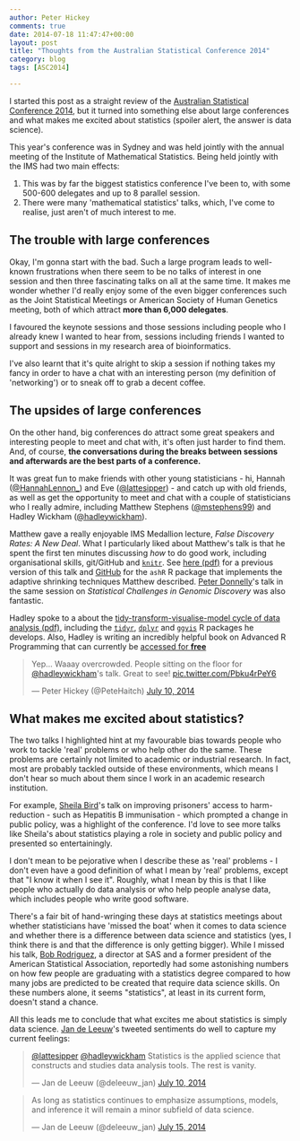 ```yaml
---
author: Peter Hickey
comments: true
date: 2014-07-18 11:47:47+00:00
layout: post
title: "Thoughts from the Australian Statistical Conference 2014"
category: blog
tags: [ASC2014]

---
```


I started this post as a straight review of the
[Australian Statistical Conference 2014](http://ims-asc2014.com/), but it turned into something else about large conferences and what makes me excited about statistics (spoiler alert, the answer is data science).

This year's conference was in Sydney and was held jointly with the annual meeting of the Institute of Mathematical Statistics. Being held jointly with the IMS had two main effects:

1. This was by far the biggest statistics conference I've been to, with some 500-600 delegates and up to 8 parallel session.
2. There were many 'mathematical statistics' talks, which, I've come to realise, just aren't of much interest to me.

## The trouble with large conferences

Okay, I'm gonna start with the bad. Such a large program leads to well-known frustrations when there seem to be no talks of interest in one session and then three fascinating talks on all at the same time. It makes me wonder whether I'd really enjoy some of the even bigger conferences such as the Joint Statistical Meetings or American Society of Human Genetics meeting, both of which attract __more than 6,000 delegates__.

I favoured the keynote sessions and those sessions including people who I already knew I wanted to hear from, sessions including friends I wanted to support and sessions in my research area of bioinformatics.

I've also learnt that it's quite alright to skip a session if nothing takes my fancy in order to have a chat with an interesting person (my definition of 'networking') or to sneak off to grab a decent coffee.

## The upsides of large conferences

On the other hand, big conferences do attract some great speakers and interesting people to meet and chat with, it's often just harder to find them. And, of course, __the conversations during the breaks between sessions and afterwards are the best parts of a conference.__

It was great fun to make friends with other young statisticians - hi, Hannah ([@HannahLennon\_](https://twitter.com/HannahLennon_)) and Eve ([@lattesipper](https://twitter.com/lattesipper)) - and catch up with old friends, as well as get the opportunity to meet and chat with a couple of statisticians who I really admire, including Matthew Stephens ([@mstephens99](https://twitter.com/mstephens999)) and Hadley Wickham ([@hadleywickham](https://twitter.com/hadleywickham)).

Matthew gave a really enjoyable IMS Medallion lecture, _False Discovery Rates: A New Deal_. What I particularly liked about Matthew's talk is that he spent the first ten minutes discussing _how_ to do good work, including organisational skills, git/GitHub and [`knitr`](http://yihui.name/knitr/). See [here (pdf)](https://github.com/stephens999/ash/blob/master/talks/UCstat2014.pdf?raw=true) for a previous version of this talk and [GitHub](https://github.com/stephens999/ash) for the `ashR` R package that implements the adaptive shrinking techniques Matthew described. [Peter Donnelly](http://www.well.ox.ac.uk/peter-donnelly)'s talk in the same session on _Statistical Challenges in Genomic Discovery_ was also fantastic.

Hadley spoke to a about the [tidy-transform-visualise-model cycle of data analysis (pdf)](https://www.dropbox.com/sh/i8qnluwmuieicxc/AACsepZJvULCKkbIxK9KP-6Ea/dplyr-tutorial.pdf), including the  [`tidyr`](https://github.com/hadley/tidyr), [`dplyr`](https://github.com/hadley/dplyr) and [`ggvis`](https://github.com/rstudio/ggvis) R packages he develops. Also, Hadley is writing an incredibly helpful book on Advanced R Programming that can currently be [accessed for __free__](http://adv-r.had.co.nz/)

<blockquote class="twitter-tweet" lang="en"><p>Yep... Waaay overcrowded. People sitting on the floor for <a href="https://twitter.com/hadleywickham">@hadleywickham</a>&#39;s talk. Great to see! <a href="http://t.co/Pbku4rPeY6">pic.twitter.com/Pbku4rPeY6</a></p>&mdash; Peter Hickey (@PeteHaitch) <a href="https://twitter.com/PeteHaitch/statuses/487051081373868033">July 10, 2014</a></blockquote>
<script async src="//platform.twitter.com/widgets.js" charset="utf-8"></script>

## What makes me excited about statistics?

The two talks I highlighted hint at my favourable bias towards people who work to tackle 'real' problems or who help other do the same. These problems are certainly not limited to academic or industrial research. In fact, most are probably tackled outside of these environments, which means I don't hear so much about them since I work in an academic research institution.

For example, [Sheila Bird](http://www.mrc-bsu.cam.ac.uk/people/in-alphabetical-order/a-to-g/sheila-bird/)'s talk on improving prisoners' access to harm-reduction - such as Hepatitis B immunisation - which prompted a change in public policy, was a highlight of the conference. I'd love to see more talks like Sheila's about statistics playing a role in society and public policy and presented so entertainingly.

I don't mean to be pejorative when I describe these as 'real' problems - I don't even have a good definition of what I mean by 'real' problems, except that "I know it when I see it". Roughly, what I mean by this is that I like people who actually do data analysis or who help people analyse data, which includes people who write good software.

There's a fair bit of hand-wringing these days at statistics meetings about whether statisticians have 'missed the boat' when it comes to data science and whether there is a difference between data science and statistics (yes, I think there is and that the difference is only getting bigger). While I missed his talk, [Bob Rodriguez](http://www.stat.unc.edu/faculty/rodrig.html), a director at SAS and a former president of the American Statistical Association, reportedly had some astonishing numbers on how few people are graduating with a statistics degree compared to how many jobs are predicted to be created that require data science skills. On these numbers alone, it seems "statistics", at least in its current form, doesn't stand a chance.

All this leads me to conclude that what excites me about statistics is simply data science. [Jan de Leeuw](http://gifi.stat.ucla.edu/)'s tweeted sentiments do well to capture my current feelings:

<blockquote class="twitter-tweet" lang="en"><p><a href="https://twitter.com/lattesipper">@lattesipper</a> <a href="https://twitter.com/hadleywickham">@hadleywickham</a> Statistics is the applied science that constructs and studies data analysis tools. The rest is vanity.</p>&mdash; Jan de Leeuw (@deleeuw_jan) <a href="https://twitter.com/deleeuw_jan/statuses/487127310923862017">July 10, 2014</a></blockquote>
<script async src="//platform.twitter.com/widgets.js" charset="utf-8"></script>

<blockquote class="twitter-tweet" lang="en"><p>As long as statistics continues to emphasize assumptions, models, and inference it will remain a minor subfield of data science.</p>&mdash; Jan de Leeuw (@deleeuw_jan) <a href="https://twitter.com/deleeuw_jan/statuses/488835963297087488">July 15, 2014</a></blockquote>
<script async src="//platform.twitter.com/widgets.js" charset="utf-8"></script>

